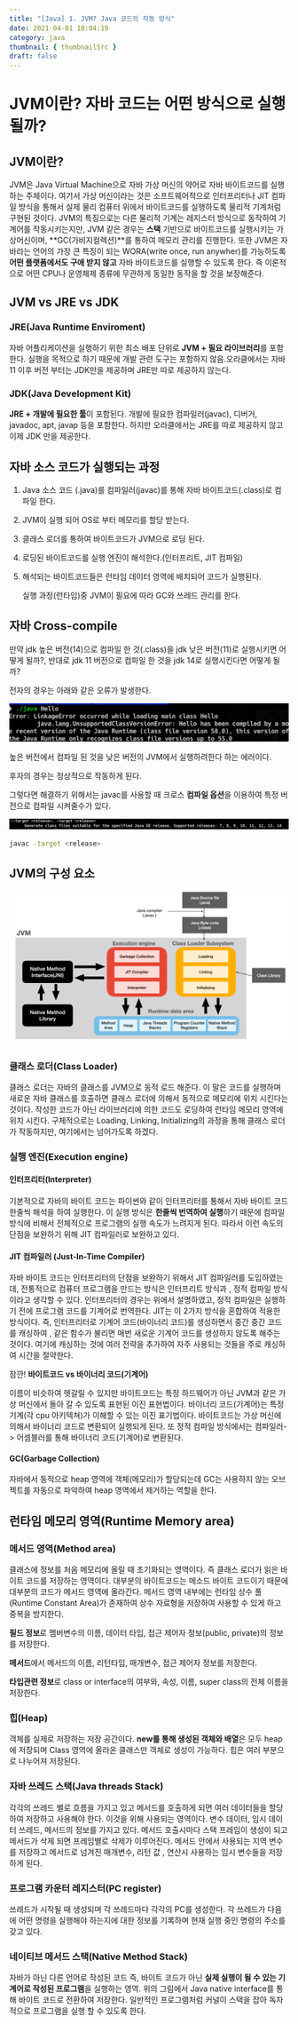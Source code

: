 ```yaml
---
title: "[Java] 1. JVM? Java 코드의 작동 방식" 
date: 2021-04-01 18:04:19
category: java
thumbnail: { thumbnailSrc }
draft: false
---
```


# JVM이란? 자바 코드는 어떤 방식으로 실행 될까?



## JVM이란?

JVM은 Java Virtual Machine으로 자바 가상 머신의 약어로 자바 바이트코드를 실행하는 주체이다. 여기서 가상 머신이라는 것은 소프트웨어적으로 인터프리터나 JIT 컴파일 방식을 통해서 실제 물리 컴퓨터 위에서 바이트코드를 실행하도록 물리적 기계처럼 구현된 것이다. JVM의 특징으로는 다른 물리적 기계는 레지스터 방식으로 동작하여 기계어를 작동시키는지만, JVM 같은 경우는 **스택** 기반으로 바이트코드를 실행시키는 가상머신이며, **GC(가비지컬렉션)**를 통하여 메모리 관리를 진행한다. 또한 JVM은 자바라는 언어의 가장 큰 특징이 되는 WORA(write once, run anywher)를 가능하도록 **어떤 플랫폼에서도 구애 받지 않고** 자바 바이트코드를 실행할 수 있도록 한다. 즉 이론적으로 어떤 CPU나 운영체제 종류에 무관하게 동일한 동작을 할 것을 보장해준다.

## JVM vs JRE vs JDK

### JRE(Java Runtime Enviroment)

자바 어플리케이션을 실행하기 위한 최소 배포 단위로 **JVM + 필요 라이브러리**를 포함한다. 실행을 목적으로 하기 때문에 개발 관련 도구는 포함하지 않음.오라클에서는 자바 11 이후 버전 부터는 JDK만을 제공하며 JRE만 따로 제공하지 않는다.  

### JDK(Java Development Kit)

**JRE + 개발에 필요한 툴**이 포함된다. 개발에 필요한 컴파일러(javac), 디버거, javadoc, apt, javap 등을 포함한다. 하지만 오라클에서는 JRE를 따로 제공하지 않고 이제 JDK 만을 제공한다. 



## 자바 소스 코드가 실행되는 과정

1. Java 소스 코드 (.java)를 컴파일러(javac)를 통해 자바 바이트코드(.class)로 컴파일 한다. 

2. JVM이 실행 되어 OS로 부터 메모리를 할당 받는다.

3. 클래스 로더를 통하여 바이트코드가 JVM으로 로딩 된다.

4. 로딩된 바이트코드를 실행 엔진이 해석한다.(인터프리트, JIT 컴파일)

5. 해석되는 바이트코드들은 런타임 데이터 영역에 배치되어 코드가 실행된다. 

   실행 과정(런타임)중 JVM이 필요에 따라 GC와 쓰레드 관리를 한다.



## 자바 Cross-compile

 만약 jdk 높은 버전(14)으로 컴파일 한 것(.class)을 jdk 낮은 버전(11)로 실행시키면 어떻게 될까?, 반대로 jdk 11 버전으로 컴파일 한 것을 jdk 14로 실행시킨다면 어떻게 될까?

전자의 경우는 아래와 같은 오류가 발생한다.

![javac](./images/javac.png)

높은 버전에서 컴파일 된 것을 낮은 버전의 JVM에서 실행하려한다 하는 에러이다.

후자의 경우는 정상적으로 작동하게 된다.

그렇다면 해결하기 위해서는 javac를 사용할 때 크로스 **컴파일 옵션**을 이용하여 특정 버전으로 컴파일 시켜줄수가 있다.

![cross-compile](./images/cross-compile.png)

```bash
javac -target <release>  
```

## JVM의 구성 요소

![JVM](./images/jvm.png)



### 클래스 로더(Class Loader)

클래스 로더는 자바의 클래스를 JVM으로 동적 로드 해준다. 이 말은 코드를 실행하며 새로운 자바 클래스를 호출하면 클래스 로더에 의해서 동적으로 메모리에 위치 시킨다는 것이다. 작성한 코드가 아닌 라이브러리에 의한 코드도 로딩하여 런타임 메모리 영역에 위치 시킨다. 구체적으로는 Loading, Linking, Initializing의 과정을 통해 클래스 로더가 작동하지만, 여기에서는 넘어가도록 하겠다. 

### 실행 엔진(Execution engine)

#### 인터프리터(Interpreter) 

기본적으로 자바의 바이트 코드는 파이썬와 같이 인터프리터를 통해서 자바 바이트 코드 한줄씩 해석을 하여 실행한다. 이 실행 방식은 **한줄씩 번역하여 실행**하기 때문에 컴파일 방식에 비해서 전체적으로 프로그램의 실행 속도가 느려지게 된다. 따라서 이런 속도의 단점을 보완하기 위해 JIT 컴파일러로 보완하고 있다.

#### JIT 컴파일러 (Just-In-Time Compiler)

자바 바이트 코드는 인터프리터의 단점을 보완하기 위해서 JIT 컴파일러를 도입하였는데, 전통적으로 컴퓨터 프로그램을 만드는 방식은 인터프리트 방식과 , 정적 컴파일 방식이라고 생각할 수 있다. 인터프리터의 경우는 위에서 설명하였고, 정적 컴파일은 실행하기 전에 프로그램 코드를 기계어로 번역한다. JIT는 이 2가지 방식을 혼합하여 적용한 방식이다. 즉, 인터프리터로 기계어 코드(바이너리 코드)를 생성하면서 중간 중간 코드를 캐싱하여 , 같은 함수가 불리면 매번 새로운 기계어 코드를 생성하지 않도록 해주는 것이다. 여기에 캐싱하는 것에 여러 전략을 추가하여 자주 사용되는 것들을 주로 캐싱하여 시간을 절약한다.

잠깐!  **바이트코드 vs 바이너리 코드(기계어)**

이름이 비슷하여 헷갈릴 수 있지만 바이트코드는 특정 하드웨어가 아닌 JVM과 같은 가상 머신에서 돌아 갈 수 있도록 표현된 이진 표현법이다. 바이너리 코드(기계어)는 특정 기계(각 cpu 아키텍쳐)가 이해할 수 있는 이진 표기법이다.  바이트코드는 가상 머신에 의해서 바이너리 코드로 변환되어 실행되게 된다. 또 정적 컴파일 방식에서는 컴파일러-> 어셈블러를 통해 바이너리 코드(기계어)로 변환된다. 

#### GC(Garbage Collection)

자바에서 동적으로 heap 영역에 객체(메모리)가 할당되는데 GC는 사용하지 않는 오브젝트를 자동으로 파악하여 heap 영역에서 제거하는 역할을 한다. 



## 런타임 메모리 영역(Runtime Memory area)

### 메서드 영역(Method area)

클래스에 정보를 처음 메모리에 올릴 때 초기화되는 영역이다. 즉 클래스 로더가 읽은 바이트 코드를 저장하는 영역이다. 대부분의 바이트코드는 메소드 바이트 코드이기 때문에 대부분의 코드가 메서드 영역에 올라간다. 메서드 영역 내부에는 런타임 상수 풀(Runtime Constant Area)가 존재하여 상수 자료형을 저장하여 사용할 수 있게 하고 중복을 방지한다.

**필드 정보**로 멤버변수의 이름, 데이터 타입, 접근 제어자 정보(public, private)의 정보를 저장한다.

**메서드**에서 메서드의 이름, 리턴타입, 매개변수, 접근 제어자 정보를 저장한다.

**타입관련 정보**로 class or interface의 여부와, 속성, 이름, super class의 전체 이름을 저장한다.

###  힙(Heap)

객체를 실제로 저장하는 저장 공간이다. **new를 통해 생성된 객체와 배열**은 모두 heap에 저장되며 Class 영역에 올라온 클래스만 객체로 생성이 가능하다. 힙은 여러 부분으로 나누어져 저장된다. 

### 자바 쓰레드 스택(Java threads Stack)

각각의 쓰레드 별로 흐름을 가지고 있고 메서드를 호출하게 되면 여러 데이터들을 할당하여 저장하고 사용해야 한다. 이것을 위해 사용되는 영역이다. 변수 데이터, 임시 데이터 쓰레드, 메서드의 정보를 가지고 있다. 메서드 호출시마다 스택 프레임이 생성이 되고 메서드가 삭제 되면 프레임별로 삭제가 이루어진다. 메서드 안에서 사용되는 지역 변수를 저장하고 메서드로 넘겨진 매개변수, 리턴 값 , 연산시 사용하는 임시 변수들을 저장하게 된다.

### 프로그램 카운터 레지스터(PC register)

쓰레드가 시작될 때 생성되며 각 쓰레드마다 각각의 PC를 생성한다. 각 쓰레드가 다음에 어떤 명령을 실행해야 하는지에 대한 정보를 기록하며 현재 실행 중인 명령의 주소를 갖고 있다.

### 네이티브 메서드 스택(Native Method Stack)

자바가 아닌 다른 언어로 작성된 코드 즉, 바이트 코드가 아닌 **실제 실행이 될 수 있는 기계어로 작성된 프로그램**을 실행하는 영역. 위의 그림에서 Java native interface를 통해 바이트 코드로 전환하여 저장한다. 일반적인 프로그램처럼 커널이 스택을 잡아 독자적으로 프로그램을 실행 할 수 있도록 한다.

